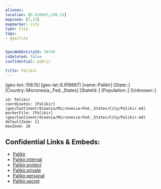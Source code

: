 ```yaml
---
aliases: 
location: [6.916667,158.15]
mapzoom: [7,12] 
mapmarker: city 
type: City
tags:
- geo/City


SpocWebEntityId: 36748
isDeleted: false
confidential: public

title: Palikir
---
```

[geo-lon::158.15]
[geo-lat::6.916667]
[name::Palikir]
[State::]
[Country::Micronesia,_Fed._States]
[StateId::]
[Population::]
[Unknown::]


```leaflet
id: Palikir
coordinates: [Palikir](geo/Continent/Oceania/Micronesia~Fed._States/City/Palikir.md)
markerFile: [Palikir](geo/Continent/Oceania/Micronesia~Fed._States/City/Palikir.md)
defaultZoom: 11 
maxZoom: 18
```


## Confidential Links & Embeds: 
- [Palikir](../../../../../../_public/geo/Continent/Oceania/Micronesia~Fed._States/City/Palikir.md) 
- [Palikir.internal](../../../../../../_internal/geo/Continent/Oceania/Micronesia~Fed._States/City/Palikir.internal.md) 
- [Palikir.protect](../../../../../../_protect/geo/Continent/Oceania/Micronesia~Fed._States/City/Palikir.protect.md) 
- [Palikir.private](../../../../../../_private/geo/Continent/Oceania/Micronesia~Fed._States/City/Palikir.private.md) 
- [Palikir.personal](../../../../../../_personal/geo/Continent/Oceania/Micronesia~Fed._States/City/Palikir.personal.md) 
- [Palikir.secret](../../../../../../_secret/geo/Continent/Oceania/Micronesia~Fed._States/City/Palikir.secret.md) 
